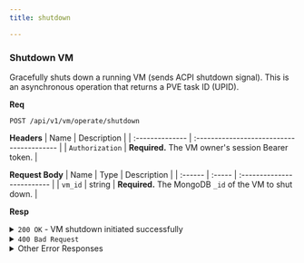 ```yaml
---
title: shutdown

---
```


### Shutdown VM

Gracefully shuts down a running VM (sends ACPI shutdown signal). This is an asynchronous operation that returns a PVE task ID (UPID).

**Req**
```
POST /api/v1/vm/operate/shutdown
```

**Headers**
| Name            | Description                               |
| :-------------- | :---------------------------------------- |
| `Authorization` | **Required.** The VM owner's session Bearer token. |

**Request Body**
| Name    | Type   | Description                |
| :------ | :----- | :------------------------- |
| `vm_id` | string | **Required.** The MongoDB `_id` of the VM to shut down. |

**Resp**
<details>
<summary><code>200 OK</code> - VM shutdown initiated successfully</summary>

```json
{
  "code": 200,
  "message": "VM shutdown initiated successfully",
  "data": {
    "upid": "UPID:pve-node-1:000ABCDE:..."
  }
}
```
</details>

<details>
<summary><code>400 Bad Request</code></summary>
    
Possible `message` values:
* `"VM ID is required"`
* `"VM is not running"`
```json
{ "code": 400, "message": "...", "data": null }
```
</details>

<details>
<summary>Other Error Responses</summary>
    
Also supports `401 Unauthorized`, `403 Forbidden`, `404 Not Found`, and `500 Internal Server Error`.
</details>